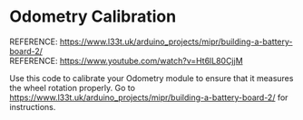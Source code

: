# Odometry Calibration

REFERENCE: https://www.l33t.uk/arduino_projects/mipr/building-a-battery-board-2/ \
REFERENCE: https://www.youtube.com/watch?v=Ht6lL80CjjM

Use this code to calibrate your Odometry module to ensure that it measures the wheel rotation properly. 
Go to https://www.l33t.uk/arduino_projects/mipr/building-a-battery-board-2/ for instructions.
